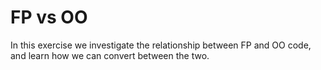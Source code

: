 # FP vs OO

In this exercise we investigate the relationship between FP and OO code, and learn how we can convert between the two.
